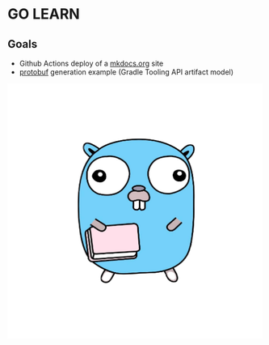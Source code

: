 # GO LEARN

## Goals

- Github Actions deploy of a [mkdocs.org](https://www.mkdocs.org) site
- [protobuf](https://github.com/golang/protobuf) generation example (Gradle Tooling API artifact model)


![Screenshot](img/android-chrome-512x512.png)